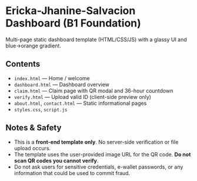# Ericka-Jhanine-Salvacion Dashboard (B1 Foundation)
Multi-page static dashboard template (HTML/CSS/JS) with a glassy UI and blue→orange gradient.

## Contents
- `index.html` — Home / welcome
- `dashboard.html` — Dashboard overview
- `claim.html` — Claim page with QR modal and 36-hour countdown
- `verify.html` — Upload valid ID (client-side preview only)
- `about.html`, `contact.html` — Static informational pages
- `styles.css`, `script.js`

## Notes & Safety
- This is a **front-end template only**. No server-side verification or file upload occurs.
- The template uses the user-provided image URL for the QR code. **Do not scan QR codes you cannot verify**.
- Do not ask users for sensitive credentials, e-wallet passwords, or any information that could be used to commit fraud.
